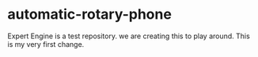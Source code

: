 # automatic-rotary-phone
Expert Engine is a test repository. we are creating this to play around.
This is my very first change.
